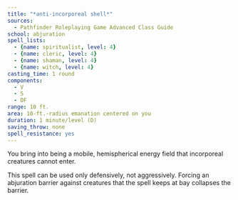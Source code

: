 ```yaml
---
title: "*anti-incorporeal shell*"
sources:
  - Pathfinder Roleplaying Game Advanced Class Guide
school: abjuration
spell_lists:
  - {name: spiritualist, level: 4}
  - {name: cleric, level: 4}
  - {name: shaman, level: 4}
  - {name: witch, level: 4}
casting_time: 1 round
components:
  - V
  - S
  - DF
range: 10 ft.
area: 10-ft.-radius emanation centered on you
duration: 1 minute/level (D)
saving_throw: none
spell_resistance: yes
---
```


You bring into being a mobile, hemispherical energy field that incorporeal creatures cannot enter.

This spell can be used only defensively, not aggressively. Forcing an abjuration barrier against creatures that the spell keeps at bay collapses the barrier.

